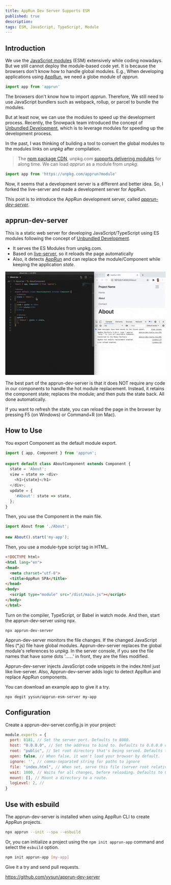 ```yaml
---
title: AppRun Dev Server Supports ESM
published: true
description:
tags: ESM, JavaScript, TypeScript, Module
---
```


## Introduction

We use the [JavaScript modules](https://developer.mozilla.org/en-US/docs/Web/JavaScript/Guide/Modules) (ESM) extensively while coding nowadays. But we still cannot deploy the module-based code yet. It is because the browsers don't know how to handle global modules.  E.g., When developing applications using [AppRun](https://github.com/yysun/apprun), we need a globe module of _apprun_.

```js
import app from 'apprun'
```

The browsers don't know how to import _apprun_. Therefore, We still need to use JavaScript bundlers such as webpack, rollup, or parcel to bundle the modules.

But at least now, we can use the modules to speed up the development process. Recently, the Snowpack team introduced the concept of [Unbundled Development](https://www.snowpack.dev/concepts/how-snowpack-works), which is to leverage modules for speeding up the development process.

In the past, I was thinking of building a tool to convert the global modules to the modules links on _unpkg_ after compilation.

> The [npm package CDN](https://unpkg.com), unpkg.com [supports delivering modules](https://github.com/mjackson/unpkg/issues/34) for along time. We can load _apprun_ as a module from _unpkg_.

```js
import app from 'https://unpkg.com/apprun?module'
```

Now, it seems that a development server is a different and better idea. So, I forked the live-server and made a development server for AppRun.

This post is to introduce the AppRun development server, called [_apprun-dev-server_](https://github.com/yysun/apprun-dev-server).

## apprun-dev-server

This is a static web server for developing JavaScript/TypeScript using ES modules following the concept of [Unbundled Development](https://www.snowpack.dev/concepts/how-snowpack-works).

* It serves the ES Modules from unpkg.com.
* Based on [live-server](https://www.npmjs.com/package/live-server), so it reloads the page automatically
* Also, it detects [AppRun](https://github.com/yysun/apprun) and can replace the module/Component while keeping the application _state_.

![](https://github.com/yysun/apprun-dev-server/raw/master/public/apprun-hmr.gif)

The best part of the apprun-dev-server is that it does NOT require any code in our components to handle the hot module replacement. Instead, it retains the component state; replaces the module; and then puts the state back. All done automatically.

If you want to refresh the state, you can reload the page in the browser by pressing F5 (on Windows) or Command+R (on Mac).

## How to Use

You export Component as the default module export.

```js
import { app, Component } from 'apprun';

export default class AboutComponent extends Component {
  state = 'About';
  view = state => <div>
    <h1>{state}</h1>
  </div>;
  update = {
    '#About': state => state,
  };
}
```

Then, you use the Component in the main file.

```js
import About from './About';

new About().start('my-app');
```

Then, you use a module-type script tag in HTML.

```html
<!DOCTYPE html>
<html lang="en">
<head>
  <meta charset="utf-8">
  <title>AppRun SPA</title>
</head>
<body>
  <script type="module" src="/dist/main.js"></script>
</body>
</html>
```

Turn on the compiler, TypeScript, or Babel in watch mode. And then, start the apprun-dev-server using npx.

```
npx apprun-dev-server
```

Apprun-dev-server monitors the file changes. If the changed JavaScript files (*.js) file have global modules. Apprun-dev-server replaces the global module's references to _unpkg_. In the server console, if you see the file names that have some dots '......' in front, they are the files modified.

Apprun-dev-server injects JavaScript code snippets in the index.html just like live-server. Also, Apprun-dev-server adds logic to detect AppRun and replace AppRun components.

You can download an example app to give it a try.

```
npx degit yysun/apprun-esm-server my-app
```

## Configuration

Create a apprun-dev-server.config.js in your project:

```js
module.exports = {
  port: 8181, // Set the server port. Defaults to 8080.
  host: "0.0.0.0", // Set the address to bind to. Defaults to 0.0.0.0 or process.env.IP.
  root: "public", // Set root directory that's being served. Defaults to cwd.
  open: false, // When false, it won't load your browser by default.
  ignore: '', // comma-separated string for paths to ignore
  file: "index.html", // When set, serve this file (server root relative) for every 404 (useful for single-page applications)
  wait: 1000, // Waits for all changes, before reloading. Defaults to 0 sec.
  mount: [], // Mount a directory to a route.
  logLevel: 2, //
}
```
## Use with esbuild

The apprun-dev-server is installed when using AppRun CLI to create AppRun projects.

```sh
npx apprun --init --spa --esbuild
```

Or, you can initialize a project using the `npm init apprun-app` command and select the `esbuild` option.

```sh
npm init apprun-app [my-app]
```


Give it a try and send pull requests.

https://github.com/yysun/apprun-dev-server


